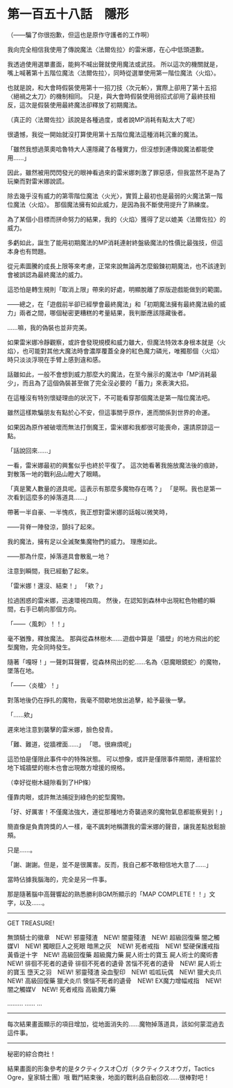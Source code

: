# 第一百五十八話　隱形

（――騙了你很抱歉，但這也是原作守護者的工作啊）

我向完全相信我使用了傳說魔法〈法爾佐拉〉的雷米娜，在心中低頭道歉。

我透過使用選單畫面，能夠不喊出聲就使用魔法或武技。
所以這次的機關就是，嘴上喊著第十五階位魔法〈法爾佐拉〉，同時從選單使用第一階位魔法〈火焰〉。

也就是說，和大會時假裝使用第十一招刀技〈次元斬〉，實際上卻用了第十五招〈絕禍之太刀〉的機制相同。
只是，與大會時假裝使用弱招式卻用了最終技相反，這次是假裝使用最終魔法卻釋放了初期魔法。

（真正的〈法爾佐拉〉該說是各種過度，或者說MP消耗有點太大了呢）

很遺憾，我從一開始就沒打算使用第十五階位魔法這種消耗沉重的魔法。

「雖然我想過萊奧哈魯特大人還隱藏了各種實力，但沒想到連傳說魔法都能使用……」

因此，雖然被用閃閃發光的眼神看過來的雷米娜刺激了罪惡感，但我當然不是為了玩樂而對雷米娜說謊。

除去幾乎沒有威力的第零階位魔法〈火光〉，實質上最初也是最弱的火魔法第一階位魔法〈火焰〉。
那個魔法擁有如此威力，是因為我不斷使用提升了熟練度。

為了某個小目標而拼命努力的結果，我的〈火焰〉獲得了足以媲美〈法爾佐拉〉的威力。

多虧如此，誕生了能用初期魔法的MP消耗連射終盤級魔法的性價比最強技，但這本身也有問題。

從元素圖騰的成長上限等來考慮，正常來說無論再怎麼鍛鍊初期魔法，也不該達到會被誤認為最終魔法的威力。

這恐怕是轉生規則「取消上限」帶來的好處，明顯脫離了原版遊戲能做到的範圍。

――總之，在「遊戲前半卻已經學會最終魔法」和「初期魔法擁有最終魔法級的威力」兩者之間，哪個秘密更糟糕的考量結果，我判斷應該隱藏後者。

……嘛，我的偽裝也並非完美。

如果雷米娜冷靜觀察，或許會發現規模和威力雖大，但魔法特效本身根本就是〈火焰〉，也可能對其他大魔法時會濃厚覆蓋全身的紅色魔力磷光，唯獨那個〈火焰〉時只淡淡浮現在手臂上感到違和感。

話雖如此，一般不會想到威力那麼大的魔法，在至今展示的魔法中「MP消耗最少」，而且為了這個偽裝甚至做了完全沒必要的「蓄力」來表演大招。

在這種沒有特別懷疑理由的狀況下，不可能看穿那個魔法是第一階位魔法吧。

雖然這樣欺騙朋友有點於心不安，但這事關乎原作，進而關係到世界的命運。

如果因為原作被破壞而無法打倒魔王，雷米娜和我都很可能喪命，還請原諒這一點。

「話說回來……」

一看，雷米娜最初的興奮似乎也終於平復了。
這次她看著我施放魔法後的痕跡，對散落一地的戰利品山瞪大了眼睛。

「真是驚人數量的道具呢。這表示有那麼多魔物存在嗎？」
「是啊。我也是第一次看到這麼多的掉落道具……」

帶著一半自豪、一半愧疚，我正想對雷米娜的話報以微笑時，

――背脊一陣發涼，顫抖了起來。

我的魔法，擁有足以全滅聚集魔物們的威力。
理應如此。

――那為什麼，掉落道具會散亂一地？

注意到瞬間，我已經動了起來。

「雷米娜！還沒、結束！」
「欸？」

拉過困惑的雷米娜，迅速環視四周。
然後，在認知到森林中出現紅色物體的瞬間，右手已朝向那個方向。

「――〈風刺〉！！」

毫不猶豫，釋放魔法。
那與從森林樹木……遊戲中算是「牆壁」的地方飛出的蛇型魔物，完全同時發生。

隨著「嘎呀！」一聲刺耳聲響，從森林飛出的蛇……名為〈惡魔眼鏡蛇〉的魔物，墜落在地。

「――〈炎槍〉！」

對落地後仍在掙扎的魔物，我毫不間歇地放出追擊，給予最後一擊。

「……欸」

遲來地注意到襲擊的雷米娜，臉色發青。

「難、難道，從牆裡面……」
「嗯。很麻煩呢」

這恐怕是僅限此事件中的特殊狀態。
可以想像，或許是僅限事件期間，連相當於地下城牆壁的樹木也會出現敵方增援的規格。

（幸好從樹木縫隙看到了HP條）

僅靠肉眼，或許無法捕捉到綠色的蛇型魔物。

「好、好厲害！不僅魔法強大，連從那種地方奇襲過來的魔物氣息都能察覺到！」

簡直像是負責誇獎的人一樣，毫不諷刺地稱讚我的雷米娜的聲音，讓我差點放鬆臉頰。

只是……。

「謝、謝謝。但是，並不是很厲害。反而，我自己都不敢相信地大意了……」

當時佔據我腦海的，完全是另一件事。

那是隨著腦中高聲響起的熟悉勝利BGM所顯示的「MAP COMPLETE！！」文字，以及……。

----------------------------------------

GET TREASURE!

無頭騎士的徽章　NEW!
邪靈殘渣　NEW!
闇靈殘渣　NEW!
超級回復藥
闇之觸媒Ⅵ　NEW!
獨眼巨人之死眼
暗黑之灰　NEW!
死者戒指　NEW!
堅硬保護戒指
黃昏逆十字　NEW!
高級回復藥
超級魔力藥
屍人術士的寶玉
屍人術士的魔術書　NEW!
徘徊不死者的遺骨
徘徊不死者的遺骨
苦惱不死者的遺骨　NEW!
屍人術士的寶玉
墮天之羽　NEW!
邪靈殘渣
染血聖印　NEW!
呱呱玩偶　NEW!
獵犬炎爪　NEW!
高級回復藥
獵犬炎爪
懊惱不死者的遺骨　NEW!
EX魔力增幅戒指　NEW!
闇之觸媒Ⅴ　NEW!
死者戒指
高級魔力藥

………
……
…

----------------------------------------


每次結果畫面顯示的項目增加，從地面消失的……魔物掉落道具，該如何蒙混過去這件事。

---

秘密的綜合商社！

結果畫面的形象參考的是タクティクスオ〇ガ（タクティクスオウガ，Tactics Ogre，皇家騎士團）哦
戰鬥結束後，地面的戰利品自動回收……很棒對吧！
